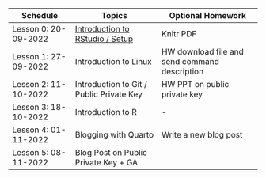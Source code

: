 | Schedule | Topics | Optional Homework |
| --- |---| --- |
| Lesson 0: 20-09-2022| [Introduction to RStudio / Setup](https://rstudio.cloud/) | Knitr PDF
| Lesson 1: 27-09-2022| Introduction to Linux | HW download file and send command description
| Lesson 2: 11-10-2022| Introduction to Git / Public Private Key | HW PPT on public private key
| Lesson 3: 18-10-2022| Introduction to R | - 
| Lesson 4: 01-11-2022| Blogging with Quarto | Write a new blog post
| Lesson 5: 08-11-2022| Blog Post on Public Private Key + GA | 
